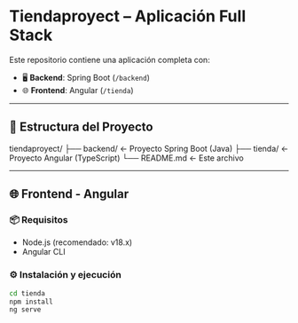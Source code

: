 # Tiendaproyect – Aplicación Full Stack

Este repositorio contiene una aplicación completa con:

- 🖥️ **Backend**: Spring Boot (`/backend`)
- 🌐 **Frontend**: Angular (`/tienda`)

---

## 📁 Estructura del Proyecto
tiendaproyect/
├── backend/ ← Proyecto Spring Boot (Java)
├── tienda/ ← Proyecto Angular (TypeScript)
└── README.md ← Este archivo

---

## 🌐 Frontend - Angular

### 📦 Requisitos

- Node.js (recomendado: v18.x)
- Angular CLI

### ⚙️ Instalación y ejecución

```bash
cd tienda
npm install
ng serve
